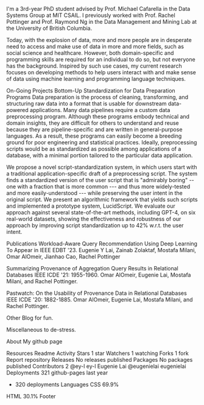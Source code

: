 I'm a 3rd-year PhD student advised by Prof. Michael Cafarella in the Data Systems Group at MIT CSAIL. I previously worked with Prof. Rachel Pottinger and Prof. Raymond Ng in the Data Management and Mining Lab at the University of British Columbia.

Today, with the explosion of data, more and more people are in desperate need to access and make use of data in more and more fields, such as social science and healthcare. However, both domain-specific and programming skills are required for an individual to do so, but not everyone has the background. Inspired by such use cases, my current research focuses on developing methods to help users interact with and make sense of data using machine learning and programming language techniques.

On-Going Projects
Bottom-Up Standardization for Data Preparation Programs
Data preparation is the process of cleaning, transforming, and structuring raw data into a format that is usable for downstream data-powered applications. Many data pipelines require a custom data preprocessing program. Although these programs embody technical and domain insights, they are difficult for others to understand and reuse because they are pipeline-specific and are written in general-purpose languages. As a result, these programs can easily become a breeding ground for poor engineering and statistical practices. Ideally, preprocessing scripts would be as standardized as possible among applications of a database, with a minimal portion tailored to the particular data application.

We propose a novel script-standardization system, in which users start with a traditional application-specific draft of a preprocessing script. The system finds a standardized version of the user script that is "admirably boring" -- one with a fraction that is more common --- and thus more widely-tested and more easily-understood --- while preserving the user intent in the original script. We present an algorithmic framework that yields such scripts and implemented a prototype system, LucidScript. We evaluate our approach against several state-of-the-art methods, including GPT-4, on six real-world datasets, showing the effectiveness and robustness of our approach by improving script standardization up to 42% w.r.t. the user intent.

Publications
Workload-Aware Query Recommendation Using Deep Learning To Appear in IEEE EDBT '23.
Eugenie Y Lai, Zainab Zolaktaf, Mostafa Milani, Omar AlOmeir, Jianhao Cao, Rachel Pottinger

Summarizing Provenance of Aggregation Query Results in Relational Databases IEEE ICDE '21: 1955-1960. Omar AlOmeir, Eugenie Lai, Mostafa Milani, and Rachel Pottinger.

Pastwatch: On the Usability of Provenance Data in Relational Databases IEEE ICDE '20: 1882-1885.
Omar AlOmeir, Eugenie Lai, Mostafa Milani, and Rachel Pottinger.

Other
Blog for fun.

Miscellaneous to de-stress.

About
My github page

Resources
Readme
Activity
Stars
1 star
Watchers
1 watching
Forks
1 fork
Report repository
Releases
No releases published
Packages
No packages published
Contributors
2
@ey-l
ey-l Eugenie Lai
@eugenielai
eugenielai
Deployments
321
github-pages last year

- 320 deployments
  Languages
  CSS
  69.9%

HTML
30.1%
Footer

